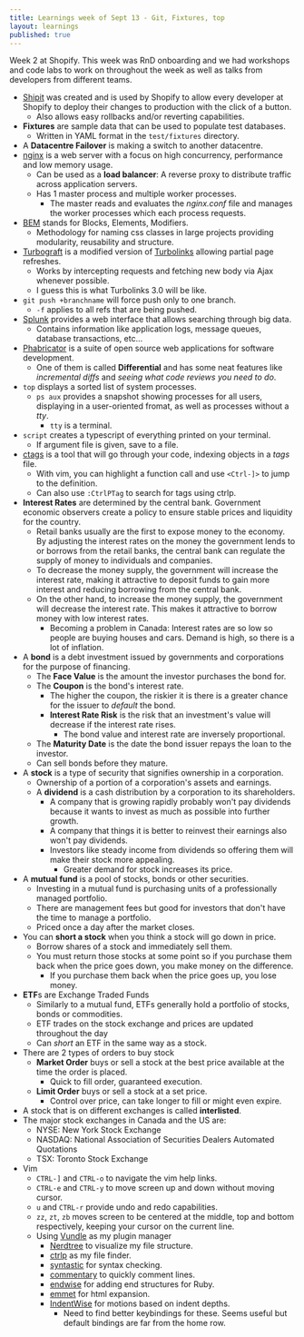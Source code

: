 ```yaml
---
title: Learnings week of Sept 13 - Git, Fixtures, top
layout: learnings
published: true
---
```

Week 2 at Shopify. This week was RnD onboarding and we had workshops and code labs to work on throughout the week as well as talks from developers from different teams.

* [Shipit](https://github.com/Shopify/shipit-engine) was created and is used by Shopify to allow every developer at Shopify to deploy their changes to production with the click of a button.
  * Also allows easy rollbacks and/or reverting capabilities.
* **Fixtures** are sample data that can be used to populate test databases.
  * Written in YAML format in the `test/fixtures` directory.
* A **Datacentre Failover** is making a switch to another datacentre.
* [nginx](https://www.nginx.com/) is a web server with a focus on high concurrency, performance and low memory usage.
  * Can be used as a **load balancer**: A reverse proxy to distribute traffic across application servers.
  * Has 1 master process and multiple worker processes.
    * The master reads and evaluates the *nginx.conf* file and manages the worker processes which each process requests.
* [BEM](http://getbem.com/introduction/) stands for Blocks, Elements, Modifiers.
  * Methodology for naming css classes in large projects providing modularity, reusability and structure.
* [Turbograft](https://github.com/Shopify/turbograft) is a modified version of [Turbolinks](https://github.com/rails/turbolinks) allowing partial page refreshes.
  * Works by intercepting requests and fetching new body via Ajax whenever possible.
  * I guess this is what Turbolinks 3.0 will be like.
* `git push +branchname` will force push only to one branch.
  * `-f` applies to all refs that are being pushed.
* [Splunk](http://www.splunk.com/) provides a web interface that allows searching through big data.
  * Contains information like application logs, message queues, database transactions, etc...
* [Phabricator](http://phabricator.org/) is a suite of open source web applications for software development.
  * One of them is called **Differential** and has some neat features like *incremental diffs* and *seeing what code reviews you need to do*.
* `top` displays a sorted list of system processes.
  * `ps aux` provides a snapshot showing processes for all users, displaying in a user-oriented fromat, as well as processes without a *tty*.
    * `tty` is a terminal.
* `script` creates a typescript of everything printed on your terminal.
  * If argument file is given, save to a file.
* [ctags](http://ctags.sourceforge.net/whatis.html) is a tool that will go through your code, indexing objects in a *tags* file.
  * With vim, you can highlight a function call and use `<Ctrl-]>` to jump to the definition.
  * Can also use `:CtrlPTag` to search for tags using ctrlp.
* **Interest Rates** are determined by the central bank. Government economic observers create a policy to ensure stable prices and liquidity for the country.
  * Retail banks usually are the first to expose money to the economy. By adjusting the interest rates on the money the government lends to or borrows from the retail banks, the central bank can regulate the supply of money to individuals and companies.
  * To decrease the money supply, the government will increase the interest rate, making it attractive to deposit funds to gain more interest and reducing borrowing from the central bank.
  * On the other hand, to increase the money supply, the government will decrease the interest rate. This makes it attractive to borrow money with low interest rates.
    * Becoming a problem in Canada: Interest rates are so low so people are buying houses and cars. Demand is high, so there is a lot of inflation.
* A **bond** is a debt investment issued by governments and corporations for the purpose of financing.
  * The **Face Value** is the amount the investor purchases the bond for.
  * The **Coupon** is the bond's interest rate.
    * The higher the coupon, the riskier it is there is a greater chance for the issuer to *default* the bond.
    * **Interest Rate Risk** is the risk that an investment's value will decrease if the interest rate rises.
      * The bond value and interest rate are inversely proportional.
  * The **Maturity Date** is the date the bond issuer repays the loan to the investor.
  * Can sell bonds before they mature.
* A **stock** is a type of security that signifies ownership in a corporation.
  * Ownership of a portion of a corporation's assets and earnings.
  * A **dividend** is a cash distribution by a corporation to its shareholders.
    * A company that is growing rapidly probably won't pay dividends because it wants to invest as much as possible into further growth.
    * A company that things it is better to reinvest their earnings also won't pay dividends.
    * Investors like steady income from dividends so offering them will make their stock more appealing.
      * Greater demand for stock increases its price.
* A **mutual fund** is a pool of stocks, bonds or other securities.
  * Investing in a mutual fund is purchasing units of a professionally managed portfolio.
  * There are management fees but good for investors that don't have the time to manage a portfolio.
  * Priced once a day after the market closes.
* You can **short a stock** when you think a stock will go down in price.
  * Borrow shares of a stock and immediately sell them.
  * You must return those stocks at some point so if you purchase them back when the price goes down, you make money on the difference.
    * If you purchase them back when the price goes up, you lose money.
* **ETF**s are Exchange Traded Funds
  * Similarly to a mutual fund, ETFs generally hold a portfolio of stocks, bonds or commodities.
  * ETF trades on the stock exchange and prices are updated throughout the day
  * Can *short* an ETF in the same way as a stock.
* There are 2 types of orders to buy stock
  * **Market Order** buys or sell a stock at the best price available at the time the order is placed.
    * Quick to fill order, guaranteed execution.
  * **Limit Order** buys or sell a stock at a set price.
    * Control over price, can take longer to fill or might even expire.
* A stock that is on different exchanges is called **interlisted**.
* The major stock exchanges in Canada and the US are:
  * NYSE: New York Stock Exchange
  * NASDAQ: National Association of Securities Dealers Automated Quotations
  * TSX: Toronto Stock Exchange
* Vim
  * `CTRL-]` and `CTRL-o` to navigate the vim help links.
  * `CTRL-e` and `CTRL-y` to move screen up and down without moving cursor.
  * `u` and `CTRL-r` provide undo and redo capabilities.
  * `zz`, `zt`, `zb` moves screen to be centered at the middle, top and bottom respectively, keeping your cursor on the current line.
  * Using [Vundle](https://github.com/VundleVim/Vundle.vim) as my plugin manager
    * [Nerdtree](https://github.com/scrooloose/nerdtree) to visualize my file structure.
    * [ctrlp](https://github.com/ctrlpvim/ctrlp.vim) as my file finder.
    * [syntastic](https://github.com/scrooloose/syntastic) for syntax checking.
    * [commentary](https://github.com/tpope/vim-commentary) to quickly comment lines.
    * [endwise](https://github.com/tpope/vim-endwise) for adding end structures for Ruby.
    * [emmet](https://github.com/mattn/emmet-vim) for html expansion.
    * [IndentWise](https://github.com/jeetsukumaran/vim-indentwise) for motions based on indent depths.
      * Need to find better keybindings for these. Seems useful but default bindings are far from the home row.

